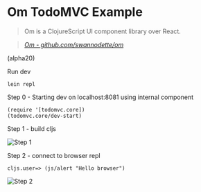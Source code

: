 
# Om TodoMVC Example

> Om is a ClojureScript UI component library over React.

> _[Om - github.com/swannodette/om](http://github.com/swannodette/om)_

(alpha20)

Run dev

~~~
lein repl
~~~

Step 0 - Starting dev on localhost:8081 using internal component

~~~
(require '[todomvc.core])
(todomvc.core/dev-start)
~~~

Step 1 - build cljs

![Step 1](https://raw.githubusercontent.com/griffio/griffio.github.io/master/public/clojure-build.png)

Step 2 - connect to browser repl

~~~
cljs.user=> (js/alert "Hello browser")
~~~

![Step 2](https://raw.githubusercontent.com/griffio/griffio.github.io/master/public/clojure-brepl.png)
